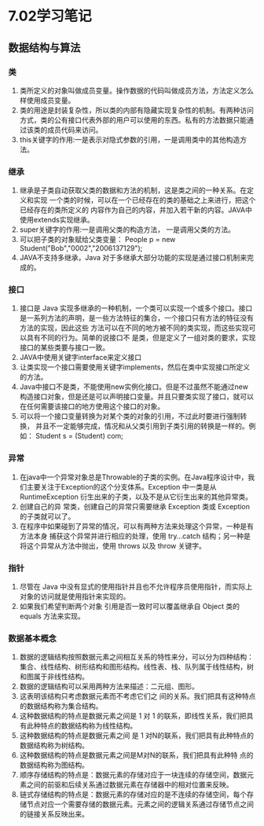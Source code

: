 # 7.02学习笔记

## 数据结构与算法

### 类
1. 类所定义的对象叫做成员变量。操作数据的代码叫做成员方法，方法定义怎么样使用成员变量。
2. 类的用途是封装复杂性，所以类的内部有隐藏实现复杂性的机制。有两种访问方式，类的公有接口代表外部的用户可以使用的东西。私有的方法数据只能通过该类的成员代码来访问。
3. this关键字的作用:一是表示对隐式参数的引用，一是调用类中的其他构造方法。

### 继承
1. 继承是子类自动获取父类的数据和方法的机制，这是类之间的一种关系。在定义和实现 一个类的时候，可以在一个已经存在的类的基础之上来进行，把这个已经存在的类所定义的 内容作为自己的内容，并加入若干新的内容。JAVA中使用extends实现继承。
2. super关键字的作用:一是调用父类的构造方法， 一是调用父类的方法。
3. 可以把子类的对象赋给父类变量： People p = new Student("Bob","0002","2006137129");
4. JAVA不支持多继承，Java 对于多继承大部分功能的实现是通过接口机制来完成的。

### 接口
1. 接口是 Java 实现多继承的一种机制，一个类可以实现一个或多个接口。接口是一系列方法的声明，是一些方法特征的集合，一个接口只有方法的特征没有方法的实现，因此这些 方法可以在不同的地方被不同的类实现，而这些实现可以具有不同的行为。简单的说接口不 是类，但是定义了一组对类的要求，实现接口的某些类要与接口一致。
2. JAVA中使用关键字interface来定义接口
3. 让类实现一个接口需要使用关键字implements，然后在类中实现接口所定义的方法。
4. Java中接口不是类，不能使用new实例化接口。但是不过虽然不能通过new 构造接口对象，但是还是可以声明接口变量。并且只要类实现了接口，就可以在任何需要该接口的地方使用这个接口的对象。
5. 可以将一个接口变量转换为对某个类的对象的引用，不过此时要进行强制转换， 并且不一定能够完成，情况和从父类引用到子类引用的转换是一样的。例如： Student s = (Student) com;

### 异常
1. 在java中一个异常对象总是Throwable的子类的实例。在Java程序设计中，我们主要关注于Exception的这个分支体系。Exception 中一类是从
RuntimeException 衍生出来的子类，以及不是从它衍生出来的其他异常类。
2. 创建自己的异 常类，创建自己的异常只需要继承 Exception 类或 Exception 的子类就可以了。
3. 在程序中如果碰到了异常的情况，可以有两种方法来处理这个异常，一种是有方法本身 捕获这个异常并进行相应的处理，使用 try…catch 结构；另一种是将这个异常从方法中抛出，使用 throws 以及 throw 关键字。

### 指针
1. 尽管在 Java 中没有显式的使用指针并且也不允许程序员使用指针，而实际上对象的访问就是使用指针来实现的。
2. 如果我们希望判断两个对象 引用是否一致时可以覆盖继承自 Object 类的 equals 方法来实现。

### 数据基本概念
1. 数据的逻辑结构按照数据元素之间相互关系的特性来分，可以分为四种结构：集合、线性结构、树形结构和图形结构。线性表、栈、队列属于线性结构，树和图属于非线性结构。
2. 数据的逻辑结构可以采用两种方法来描述：二元组、图形。
3. 这表明该结构只考虑数据元素而不考虑它们之 间的关系。我们把具有这种特点的数据结构称为集合结构。
4. 这种数据结构的特点是数据元素之间是 1 对 1 的联系，即线性关系，我们把具有此种特点的数据结构称为线性结构。
5. 这种数据结构的特点是数据元素之间 是 1 对N的联系，我们把具有此种特点的数据结构称为树结构。
6. 这种数据结构的特点是数据元素之间是M对N的联系，我们把具有此种特 点的数据结构称为图结构。
7. 顺序存储结构的特点是：数据元素的存储对应于一块连续的存储空间，数据元素之间的前驱和后续关系通过数据元素在存储器中的相对位置来反映。
8. 链式存储结构的特点是：数据元素的存储对应的是不连续的存储空间，每个存储节点对应一个需要存储的数据元素。元素之间的逻辑关系通过存储节点之间的链接关系反映出来。